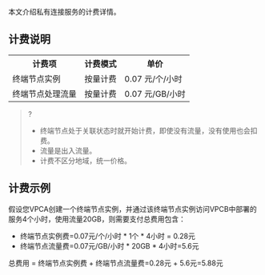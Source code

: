 本文介绍私有连接服务的计费详情。


## 计费说明
<table>
<tr>
<th>计费项</th>
<th>计费模式</th>
<th>单价</th>
</tr>
<tr>
<td>终端节点实例</td>
<td>按量计费</td>
<td>0.07 元/个/小时</td>
</tr>
<tr>
<td>终端节点处理流量</td>
<td> 按量计费</td>
<td>0.07 元/GB/小时</td>
</tr>
</table>

>?
>+ 终端节点处于关联状态时就开始计费，即使没有流量，没有使用也会扣费。
>+ 流量是出入流量。
>+ 计费不区分地域，统一价格。
>

## 计费示例
假设您VPCA创建一个终端节点实例，并通过该终端节点实例访问VPCB中部署的服务4个小时，使用流量20GB，则需要支付总费用包含：
- 终端节点实例费=0.07元/个/小时 * 1个 * 4小时 = 0.28元
- 终端节点流量费=0.07元/GB/小时 * 20GB * 4小时=5.6元

总费用 = 终端节点实例费 + 终端节点流量费=0.28元 + 5.6元=5.88元
